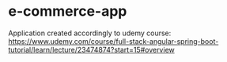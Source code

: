 # e-commerce-app
Application created accordingly to udemy course:  https://www.udemy.com/course/full-stack-angular-spring-boot-tutorial/learn/lecture/23474874?start=15#overview
